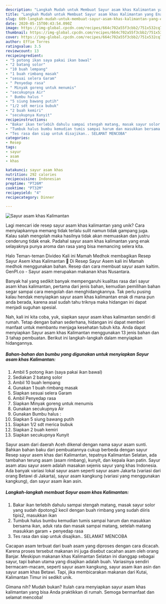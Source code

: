 ```yaml
---
description: "Langkah Mudah untuk Membuat Sayur asam khas Kalimantan yang Enak Banget"
title: "Langkah Mudah untuk Membuat Sayur asam khas Kalimantan yang Enak Banget"
slug: 609-langkah-mudah-untuk-membuat-sayur-asam-khas-kalimantan-yang-enak-banget
date: 2020-05-15T00:43:54.090Z
image: https://img-global.cpcdn.com/recipes/664c702a55f3cbb2/751x532cq70/sayur-asam-khas-kalimantan-foto-resep-utama.jpg
thumbnail: https://img-global.cpcdn.com/recipes/664c702a55f3cbb2/751x532cq70/sayur-asam-khas-kalimantan-foto-resep-utama.jpg
cover: https://img-global.cpcdn.com/recipes/664c702a55f3cbb2/751x532cq70/sayur-asam-khas-kalimantan-foto-resep-utama.jpg
author: Effie Torres
ratingvalue: 3.5
reviewcount: 13
recipeingredient:
- "5 potong ikan saya pakai ikan bawal"
- "2 batang solor"
- "10 buah lempang"
- "1 buah rimbang masak"
- "sesuai selera Garam"
- " Penyedap rasa"
- " Minyak goreng untuk menumis"
- "secukupnya Air"
- " Bumbu halus "
- "5 siung bawang putih"
- "1/2 sdt merica bubuk"
- "2 buah kemiri"
- "secukupnya Kunyit"
recipeinstructions:
- "Bakar ikan terlebih dahulu sampai stengah matang, masak sayur solor yang sudah dpotong2 kecil dengan buah rimbang yang sudah diiris tipis2, masukkan ikan"
- "Tumbuk halus bumbu kemudian tumis sampai harum dan masukkan bersama ikan, aduk rata dan masak sampai matang, setelah matang masukkan garam + penyedap rasa"
- "Tes rasa dan siap untuk disajikan.. SELAMAT MENCOBA"
categories:
- Resep
tags:
- sayur
- asam
- khas

katakunci: sayur asam khas 
nutrition: 292 calories
recipecuisine: Indonesian
preptime: "PT26M"
cooktime: "PT32M"
recipeyield: "4"
recipecategory: Dinner

---
```



![Sayur asam khas Kalimantan](https://img-global.cpcdn.com/recipes/664c702a55f3cbb2/751x532cq70/sayur-asam-khas-kalimantan-foto-resep-utama.jpg)

Lagi mencari ide resep sayur asam khas kalimantan yang unik? Cara menyiapkannya memang tidak terlalu sulit namun tidak gampang juga. Kalau salah mengolah maka hasilnya tidak akan memuaskan dan justru cenderung tidak enak. Padahal sayur asam khas kalimantan yang enak selayaknya punya aroma dan rasa yang bisa memancing selera kita.

Halo Teman-teman Divideo Kali ini Mamah Medhok membagikan Resep Sayur Asem khas Kalimantan 🤗 Di Resep Sayur Asem kali ini Mamah medhok menggunakan bahan. Resep dan cara membuat sayur asam kaltim. GenPI.co - Sayur asam merupakan makanan khas Nusantara.

Banyak hal yang sedikit banyak mempengaruhi kualitas rasa dari sayur asam khas kalimantan, pertama dari jenis bahan, kemudian pemilihan bahan segar sampai cara mengolah dan menghidangkannya. Tak perlu pusing kalau hendak menyiapkan sayur asam khas kalimantan enak di mana pun anda berada, karena asal sudah tahu triknya maka hidangan ini dapat menjadi suguhan spesial.


Nah, kali ini kita coba, yuk, siapkan sayur asam khas kalimantan sendiri di rumah. Tetap dengan bahan sederhana, hidangan ini dapat memberi manfaat untuk membantu menjaga kesehatan tubuh kita. Anda dapat menyiapkan Sayur asam khas Kalimantan menggunakan 13 jenis bahan dan 3 tahap pembuatan. Berikut ini langkah-langkah dalam menyiapkan hidangannya.

<!--inarticleads1-->

##### Bahan-bahan dan bumbu yang digunakan untuk menyiapkan Sayur asam khas Kalimantan:

1. Ambil 5 potong ikan (saya pakai ikan bawal)
1. Sediakan 2 batang solor
1. Ambil 10 buah lempang
1. Gunakan 1 buah rimbang masak
1. Siapkan sesuai selera Garam
1. Ambil  Penyedap rasa
1. Siapkan  Minyak goreng untuk menumis
1. Gunakan secukupnya Air
1. Gunakan  Bumbu halus :
1. Siapkan 5 siung bawang putih
1. Siapkan 1/2 sdt merica bubuk
1. Siapkan 2 buah kemiri
1. Siapkan secukupnya Kunyit


Sayur asam dari daerah Aceh dikenal dengan nama sayur asam sunti. Bahkan bahan baku dari pembuatannya cukup berbeda dengan sayur Resep sayur asem khas dari Kalimantan, tepatnya Kalimantan Selatan, ada tambahan terung asam (asam rimbang), kunyit, dan kepala ikan patin. Sayur asam atau sayur asem adalah masakan sejenis sayur yang khas Indonesia. Ada banyak variasi lokal sayur asam seperti sayur asam Jakarta (variasi dari orang Betawi di Jakarta), sayur asam kangkung (variasi yang menggunakan kangkung), dan sayur asam ikan asin. 

<!--inarticleads2-->

##### Langkah-langkah membuat Sayur asam khas Kalimantan:

1. Bakar ikan terlebih dahulu sampai stengah matang, masak sayur solor yang sudah dpotong2 kecil dengan buah rimbang yang sudah diiris tipis2, masukkan ikan
1. Tumbuk halus bumbu kemudian tumis sampai harum dan masukkan bersama ikan, aduk rata dan masak sampai matang, setelah matang masukkan garam + penyedap rasa
1. Tes rasa dan siap untuk disajikan.. SELAMAT MENCOBA


Cacapan asam terbuat dari buah asam yang diproses dengan cara dicacah. Karena proses tersebut makanan ini juga disebut cacahan asam oleh orang Banjar. Meskipun makanan khas Kalimantan Selatan ini dianggap sebagai sayur, tapi bahan utama yang disajikan adalah buah. Variasinya sendiri bermacam-macam, seperti sayur asam kangkung, sayur asam ikan asin dan sayur asam khas Betawi. Tapi, jika membicarakan makanan dari Kutai, Kalimantan Timur ini sedikit unik. 

Gimana nih? Mudah bukan? Itulah cara menyiapkan sayur asam khas kalimantan yang bisa Anda praktikkan di rumah. Semoga bermanfaat dan selamat mencoba!
